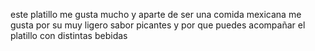 este platillo me gusta mucho y aparte de ser una comida mexicana me gusta por su muy ligero sabor picantes y por que puedes acompañar el platillo con distintas bebidas